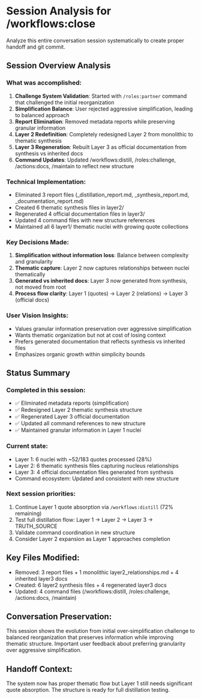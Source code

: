 # Session Analysis for /workflows:close

Analyze this entire conversation session systematically to create proper handoff and git commit.

## Session Overview Analysis

### What was accomplished:
1. **Challenge System Validation**: Started with `/roles:partner` command that challenged the initial reorganization
2. **Simplification Balance**: User rejected aggressive simplification, leading to balanced approach
3. **Report Elimination**: Removed metadata reports while preserving granular information
4. **Layer 2 Redefinition**: Completely redesigned Layer 2 from monolithic to thematic synthesis 
5. **Layer 3 Regeneration**: Rebuilt Layer 3 as official documentation from synthesis vs inherited docs
6. **Command Updates**: Updated /workflows:distill, /roles:challenge, /actions:docs, /maintain to reflect new structure

### Technical Implementation:
- Eliminated 3 report files (_distillation_report.md, _synthesis_report.md, _documentation_report.md)
- Created 6 thematic synthesis files in layer2/
- Regenerated 4 official documentation files in layer3/
- Updated 4 command files with new structure references
- Maintained all 6 layer1/ thematic nuclei with growing quote collections

### Key Decisions Made:
1. **Simplification without information loss**: Balance between complexity and granularity
2. **Thematic capture**: Layer 2 now captures relationships between nuclei thematically
3. **Generated vs inherited docs**: Layer 3 now generated from synthesis, not moved from root
4. **Process flow clarity**: Layer 1 (quotes) → Layer 2 (relations) → Layer 3 (official docs)

### User Vision Insights:
- Values granular information preservation over aggressive simplification
- Wants thematic organization but not at cost of losing context
- Prefers generated documentation that reflects synthesis vs inherited files
- Emphasizes organic growth within simplicity bounds

## Status Summary

### Completed in this session:
- ✅ Eliminated metadata reports (simplification)
- ✅ Redesigned Layer 2 thematic synthesis structure  
- ✅ Regenerated Layer 3 official documentation
- ✅ Updated all command references to new structure
- ✅ Maintained granular information in Layer 1 nuclei

### Current state:
- Layer 1: 6 nuclei with ~52/183 quotes processed (28%)
- Layer 2: 6 thematic synthesis files capturing nucleus relationships
- Layer 3: 4 official documentation files generated from synthesis
- Command ecosystem: Updated and consistent with new structure

### Next session priorities:
1. Continue Layer 1 quote absorption via `/workflows:distill` (72% remaining)
2. Test full distillation flow: Layer 1 → Layer 2 → Layer 3 → TRUTH_SOURCE
3. Validate command coordination in new structure
4. Consider Layer 2 expansion as Layer 1 approaches completion

## Key Files Modified:
- Removed: 3 report files + 1 monolithic layer2_relationships.md + 4 inherited layer3 docs
- Created: 6 layer2 synthesis files + 4 regenerated layer3 docs  
- Updated: 4 command files (/workflows:distill, /roles:challenge, /actions:docs, /maintain)

## Conversation Preservation:
This session shows the evolution from initial over-simplification challenge to balanced reorganization that preserves information while improving thematic structure. Important user feedback about preferring granularity over aggressive simplification.

## Handoff Context:
The system now has proper thematic flow but Layer 1 still needs significant quote absorption. The structure is ready for full distillation testing.